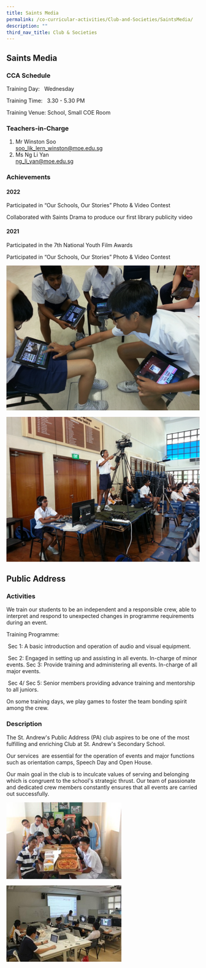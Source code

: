 ```yaml
---
title: Saints Media
permalink: /co-curricular-activities/Club-and-Societies/SaintsMedia/
description: ""
third_nav_title: Club & Societies
---
```

## Saints Media 

  

### CCA Schedule

  

Training Day:   Wednesday

Training Time:   3.30 - 5.30 PM

Training Venue: School, Small COE Room

  

### Teachers-in-Charge

1. Mr Winston Soo<br>soo_lik_lern_winston@moe.edu.sg
3. Ms Ng Li Yan<br>ng_li_yan@moe.edu.sg

  

### Achievements

#### 2022

Participated in “Our Schools, Our Stories” Photo & Video Contest 

Collaborated with Saints Drama to produce our first library publicity video

  

#### 2021  

Participated in the 7th National Youth Film Awards  

Participated in “Our Schools, Our Stories” Photo & Video Contest

![](/images/2013-08-28%20Saints%20TV%20Training%20Program.jpg)

![](/images/2014-03-10%20Intro%20to%20Jazz%20Concert.jpg)


Public Address
--------------

  

### Activities

We train our students to be an independent and a responsible crew, able to interpret and respond to unexpected changes in programme requirements during an event. 

  

Training Programme: 

 Sec 1: A basic introduction and operation of audio and visual equipment. 

 Sec 2: Engaged in setting up and assisting in all events. In-charge of minor events. Sec 3: Provide training and administering all events. In-charge of all major events. 

 Sec 4/ Sec 5: Senior members providing advance training and mentorship to all juniors. 

  

On some training days, we play games to foster the team bonding spirit among the crew.

  

### **Description**

The St. Andrew's Public Address (PA) club aspires to be one of the most fulfilling and enriching Club at St. Andrew's Secondary School.   

  

Our services  are essential for the operation of events and major functions such as orientation camps, Speech Day and Open House.

  

Our main goal in the club is to inculcate values of serving and belonging which is congruent to the school's strategic thrust. Our team of passionate and dedicated crew members constantly ensures that all events are carried out successfully.

![](/images/image002.jpg)

![](/images/image004.jpg)